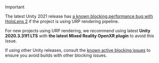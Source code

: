 <!-- UNCOMMENT THE FOLLOWING WHEN THERE IS A BLOCKING ISSUE WITH THE LATEST UNITY VERSION: -->
> [!IMPORTANT]
> The latest Unity 2021 release has [a known blocking performance bug with HoloLens 2](../../known-issues.md) if the project is using URP rendering pipeline.  
>
> For new projects using URP rendering, we recommend using latest **Unity 2020.3.31f1 LTS** with **the latest Mixed Reality OpenXR plugin** to avoid this issue.
> 
> If using other Unity releases, consult the [known active blocking issues](../../known-issues.md#active-blocking-issues) to ensure you avoid builds with other blocking issues.

<!-- UNCOMMENT THE FOLLOWING WHEN THE CURRENT UNITY VERSION HAS NO BLOCKING ISSUE: -->
<!--
> [!INFO]
> For new projects, we recommend using **the latest Unity 2020.3 patch release** with **the latest Mixed Reality OpenXR plugin**.
> 
> If using an earlier Unity patch release, consult the [known blocking issues table](../../known-issues.md#blocking-issues-table) to ensure you avoid builds with other blocking issues.
-->